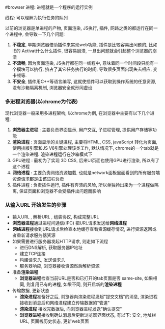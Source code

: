 #browser 
进程: 进程就是一个程序的运行实例

线程: 可以理解为执行任务的队列

以前的浏览器是单进程的产物, 页面渲染, JS执行, 插件, 网路之类的都运行在同一个进程中, 会导致一下几个问题:
1.  **不稳定**, 早期浏览器借助插件来实现web功能, 插件是比较容易出问题的, 比如IE的 Activat什么什么插件, 很容易崩溃, 一旦出问题就会引起整个浏览器的崩溃
2.  **不流畅**, 因为页面渲染, JS执行都在同一线程中, 意味着同一个时间段只能有一个模块可以执行, 挤占了其它任务执行的时间, 导致很多页面出现失去相应, 变卡顿等.
3.  **不安全**, 插件用C++等语言编写, 这就使插件可以获取到操作系统的任意资源, 没有沙箱隔离机制, 浏览器安全就形同虚设

### 多进程浏览器(以chrome为代表)
现代浏览器一般采用多进程架构, 以chrome为例, 在浏览器中主要有以下几个进程:
1.  **浏览器主进程** : 主要负责界面显示, 用户交互, 子进程管理, 提供用户存储等功能
2.  **渲染进程** : 页面显示的关键进程, 主要将HTML, CSS, javaScript 转化为页面, 使用排版引擎和JS V8引擎处理该类工作, 默认情况下, chrome的一个tab就是一个渲染进程. 渲染进程运行在沙箱模式下
3.  GPU进程 : 最初为了实现 3D CSS, 后来UI页面也使用GPU进行渲染, 所以有了这个进程
4.  **网络进程** : 主要负责网络资源加载, 也就是network面板里面看到的所有服务端资源请求都是由该进程负责
5.  插件进程 : 负责插件运行, 插件有奔溃的风险, 所以单独拎出来为一个进程做隔离, 保证页面和浏览器不会受插件出问题而影响

### 从输入URL 开始发生的步骤
-   输入URL , 解析URL , 组装协议, 构成完整URL
-   **浏览器进程**通过进程间通信(IPC) 把URL请求发送给**网络进程**
-   **网络进程**接收到URL请求后检查本地缓存查看资源缓存情况, 进行资源返回或者重新请求服务器资源
-   如果需要进行服务器发起HTTP请求, 则走如下流程
	-   进行DNS解析, 获取服务器IP地址
	-   建立TCP连接
	-   构建请求头, 发送请求头
	-   服务器响应, 浏览器接收资源然后解析资源
-   准备**渲染进程**
	-   **浏览器进程**检查当前URL是否和已打开的tab页面是否 same-site, 如果相同, 则复用已有的进程, 如果不同, 则开启新的**渲染进程**
-   传输数据, 更新状态
	-   **渲染进程**准备好之后, 浏览器向渲染进程发起"提交文档"的消息, 渲染进程接收到消息后和网络进程建立传输数据的"管道"
	-   **渲染进程** 接收完数据后, 向浏览器进程发送"确认提交"
	-   **浏览器进程**接收到确认消息后更新浏览器界面状态, 有以下: 安全, 地址栏URL, 页面栈历史状态, 更新web页面
